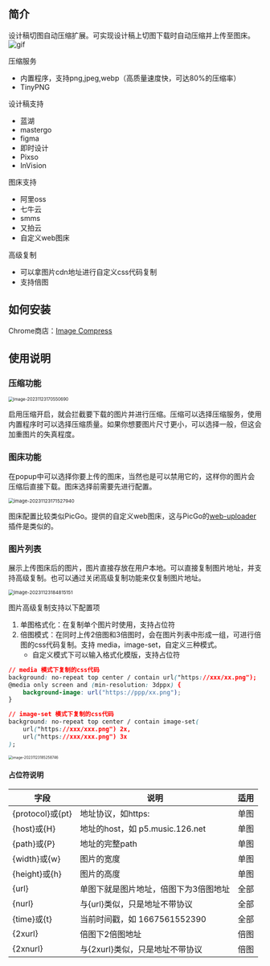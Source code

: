 ## 简介

设计稿切图自动压缩扩展。可实现设计稿上切图下载时自动压缩并上传至图床。
![gif](https://cdn.lkangle.cn/picgo/Apex_1702452970932.gif)

压缩服务
- 内置程序，支持png,jpeg,webp（高质量速度快，可达80%的压缩率）
- TinyPNG

设计稿支持
- 蓝湖
- mastergo
- figma
- 即时设计
- Pixso
- InVision


图床支持

- 阿里oss
- 七牛云
- smms
- 又拍云
- 自定义web图床

高级复制

- 可以拿图片cdn地址进行自定义css代码复制
- 支持倍图



## 如何安装

Chrome商店：[Image Compress](https://chromewebstore.google.com/detail/image-compress/gfoijlioecfilfdlanciagkehejaiclf?hl=zh-CN)


## 使用说明

### 压缩功能

<img src="https://cdn.mymagicpaper.com/picgo/image-20231123170550690.png" alt="image-20231123170550690" style="zoom:60%;" />

启用压缩开启，就会拦截要下载的图片并进行压缩。压缩可以选择压缩服务，使用内置程序时可以选择压缩质量。如果你想要图片尺寸更小，可以选择一般，但这会加重图片的失真程度。

### 图床功能

在popup中可以选择你要上传的图床，当然也是可以禁用它的，这样你的图片会压缩后直接下载。图床选择前需要先进行配置。

<img src="https://cdn.mymagicpaper.com/picgo/image-20231123171527940.png" alt="image-20231123171527940" style="zoom:67%;" />

图床配置比较类似PicGo。提供的自定义web图床，这与PicGo的[web-uploader](https://github.com/yuki-xin/picgo-plugin-web-uploader)插件是类似的。



### 图片列表

展示上传图床后的图片，图片直接存放在用户本地。可以直接复制图片地址，并支持高级复制。也可以通过关闭高级复制功能来仅复制图片地址。

<img src="https://cdn.mymagicpaper.com/picgo/image-20231123184815151.png" alt="image-20231123184815151" style="zoom:67%;" />



图片高级复制支持以下配置项

1. 单图格式化：在复制单个图片时使用，支持占位符
2. 倍图模式：在同时上传2倍图和3倍图时，会在图片列表中形成一组，可进行倍图的css代码复制。支持 media，image-set，自定义三种模式。
   - 自定义模式下可以输入格式化模版，支持占位符

```css
// media 模式下复制的css代码
background: no-repeat top center / contain url("https://xxx/xx.png");
@media only screen and (min-resolution: 3dppx) {
    background-image: url("https://ppp/xx.png");
}

// image-set 模式下复制的css代码
background: no-repeat top center / contain image-set(
    url("https://xxx/xxx.png") 2x,
    url("https://xxx/xxx.png") 3x
);
```

<img src="https://cdn.mymagicpaper.com/picgo/image-20231123185258746.png" alt="image-20231123185258746" style="zoom:50%;" />

#### 占位符说明

| 字段             | 说明                                  | 适用 |
| ---------------- | ------------------------------------- | ---- |
| {protocol}或{pt} | 地址协议，如https:                    | 单图 |
| {host}或{H}      | 地址的host，如 p5.music.126.net       | 单图 |
| {path}或{P}      | 地址的完整path                        | 单图 |
| {width}或{w}     | 图片的宽度                            | 单图 |
| {height}或{h}    | 图片的高度                            | 单图 |
| {url}            | 单图下就是图片地址，倍图下为3倍图地址 | 全部 |
| {nurl}           | 与{url}类似，只是地址不带协议         | 全部 |
| {time}或{t}      | 当前时间戳，如 1667561552390          | 全部 |
| {2xurl}          | 倍图下2倍图地址                       | 倍图 |
| {2xnurl}          | 与{2xurl}类似，只是地址不带协议       | 倍图 |
